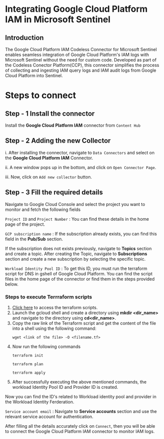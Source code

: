 # Integrating Google Cloud Platform IAM in Microsoft Sentinel
## Introduction
The Google Cloud Platform IAM Codeless Connector for Microsoft Sentinel enables seamless integration of Google Cloud Platform's IAM logs with Microsoft Sentinel without the need for custom code. Developed as part of the Codeless Conector Platform(CCP), this connector simplifies the process of collecting and ingesting IAM query logs and IAM audit logs from Google Cloud Platform into Sentinel.
# Steps to connect
## Step - 1 Install the connector
Install the **Google Cloud Platform IAM** connector from `Content Hub` 
## Step - 2 Adding the new Collector
i. After installing the connector, navigate to `Data Connectors` and select on the **Google Cloud Platform IAM** Connector.
 
ii. A new window pops up in the bottom, and click on `Open Connector Page`.
 
iii. Now, click on `Add new collector` button.
## Step - 3 Fill the required details
Navigate to Google Cloud Console and select the project you want to monitor and fetch the following fields
 
`Project ID` and `Project Number` : You can find these details in the home page of the project.
 
`GCP subscription name` : If the subscription already exists, you can find this field in the **Pub/Sub** section.
 
If the subscription does not exists previously, navigate to **Topics** section and create a topic. After creating the Topic, navigate to **Subscriptions** section and create a new subscription by selecting the specific topic.
 
`Workload Identity Pool ID` : To get this ID, you must run the terraform script for DNS in gshell of Google Cloud Platform. You can find the script files in the home page of the connector or find them in the steps provided below.
### Steps to execute Terrraform scripts
1. [Click here](https://github.com/v-pmalreddy/GCPDNS_CCP/tree/main/GCPDNSLogsSetup) to access the terraform scripts.
2. Launch the gcloud shell and create a directory using **mkdir <dir_name>** and navigate to the directory using **cd<dir_name>**.
3. Copy the raw link of the Terraform script and get the content of the file into a shell using the following command:
   ```
   wget <link of the file> -O <filename.tf>
   ```
4. Now run the following commands
   ```
   terraform init
   ```
   ```
   terraform plan
   ```
   ```
   terraform apply
   ```
5. After successfully executing the above mentioned commands, the workload Identity Pool ID and Provider ID is created.

Now you can find the ID's related to Workload identity pool and provider in the Workload Identity Ferderation.

`Service account email` : Navigate to **Service accounts** section and use the relevant service account for authentication.

After filling all the details accurately click on `Connect`, then you will be able to connect the Google Cloud Platform IAM connector to monitor IAM logs.
   
